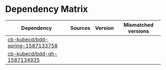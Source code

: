# Dependency Matrix

Dependency | Sources | Version | Mismatched versions
---------- | ------- | ------- | -------------------
[cb-kubecd/bdd-spring-1587133758](https://github.com/cb-kubecd/bdd-spring-1587133758.git) |  | []() | 
[cb-kubecd/bdd-gh-1587134935](https://github.com/cb-kubecd/bdd-gh-1587134935.git) |  | []() | 

